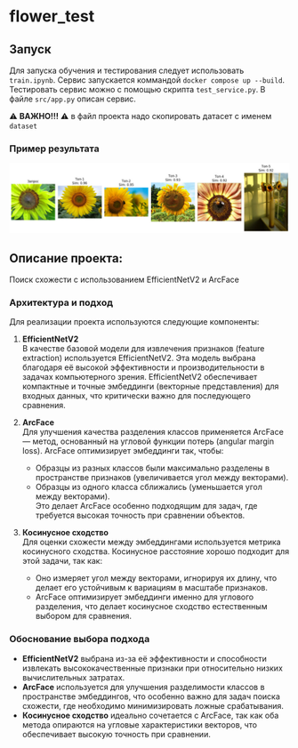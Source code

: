 # flower_test
## Запуск
   Для запуска обучения и тестирования следует использовать `train.ipynb`.
   Сервис запускается коммандой `docker compose up --build`.
   Тестировать сервис можно с помощью скрипта `test_service.py`.
   В файле `src/app.py` описан сервис.
   
   :warning: **ВАЖНО!!!** :warning: в файл проекта надо скопировать датасет с именем `dataset`
### Пример результата
![Картинка](images/photo_2025-06-07_16-43-15.jpg)
## Описание проекта: 
Поиск схожести с использованием EfficientNetV2 и ArcFace

### Архитектура и подход
Для реализации проекта используются следующие компоненты:

1. **EfficientNetV2**  
   В качестве базовой модели для извлечения признаков (feature extraction) используется EfficientNetV2. Эта модель выбрана благодаря её высокой эффективности и производительности в задачах компьютерного зрения. EfficientNetV2 обеспечивает компактные и точные эмбеддинги (векторные представления) для входных данных, что критически важно для последующего сравнения.

2. **ArcFace**  
   Для улучшения качества разделения классов применяется ArcFace — метод, основанный на угловой функции потерь (angular margin loss). ArcFace оптимизирует эмбеддинги так, чтобы:
   - Образцы из разных классов были максимально разделены в пространстве признаков (увеличивается угол между векторами).
   - Образцы из одного класса сближались (уменьшается угол между векторами).  
   Это делает ArcFace особенно подходящим для задач, где требуется высокая точность при сравнении объектов.

3. **Косинусное сходство**  
   Для оценки схожести между эмбеддингами используется метрика косинусного сходства. Косинусное расстояние хорошо подходит для этой задачи, так как:
   - Оно измеряет угол между векторами, игнорируя их длину, что делает его устойчивым к вариациям в масштабе признаков.
   - ArcFace оптимизирует эмбеддинги именно для углового разделения, что делает косинусное сходство естественным выбором для сравнения.

### Обоснование выбора подхода
- **EfficientNetV2** выбрана из-за её эффективности и способности извлекать высококачественные признаки при относительно низких вычислительных затратах.
- **ArcFace** используется для улучшения разделимости классов в пространстве эмбеддингов, что особенно важно для задач поиска схожести, где необходимо минимизировать ложные срабатывания.
- **Косинусное сходство** идеально сочетается с ArcFace, так как оба метода опираются на угловые характеристики векторов, что обеспечивает высокую точность при сравнении.

